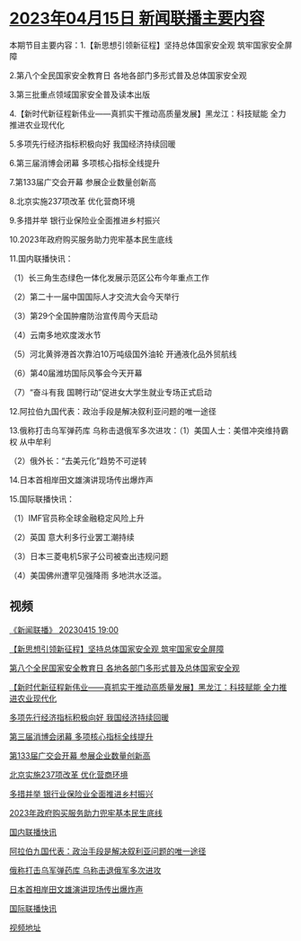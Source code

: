 # [2023年04月15日 新闻联播主要内容](https://tv.cctv.com/lm/xwlb/day/20230415.shtml)

本期节目主要内容：1.【新思想引领新征程】坚持总体国家安全观 筑牢国家安全屏障

2.第八个全民国家安全教育日 各地各部门多形式普及总体国家安全观

3.第三批重点领域国家安全普及读本出版

4.【新时代新征程新伟业——真抓实干推动高质量发展】黑龙江：科技赋能 全力推进农业现代化

5.多项先行经济指标积极向好 我国经济持续回暖

6.第三届消博会闭幕 多项核心指标全线提升

7.第133届广交会开幕 参展企业数量创新高

8.北京实施237项改革 优化营商环境

9.多措并举 银行业保险业全面推进乡村振兴

10.2023年政府购买服务助力兜牢基本民生底线

11.国内联播快讯：

（1）长三角生态绿色一体化发展示范区公布今年重点工作

（2）第二十一届中国国际人才交流大会今天举行

（3）第29个全国肿瘤防治宣传周今天启动

（4）云南多地欢度泼水节

（5）河北黄骅港首次靠泊10万吨级国外油轮 开通液化品外贸航线

（6）第40届潍坊国际风筝会今天开幕

（7）“奋斗有我 国聘行动”促进女大学生就业专场正式启动

12.阿拉伯九国代表：政治手段是解决叙利亚问题的唯一途径

13.俄称打击乌军弹药库 乌称击退俄军多次进攻：（1）美国人士：美借冲突维持霸权 从中牟利

（2）俄外长：“去美元化”趋势不可逆转

14.日本首相岸田文雄演讲现场传出爆炸声

15.国际联播快讯：

（1）IMF官员称全球金融稳定风险上升

（2）英国 意大利多行业罢工潮持续

（3）日本三菱电机5家子公司被查出违规问题

（4）美国佛州遭罕见强降雨 多地洪水泛滥。

## 视频

[《新闻联播》 20230415 19:00](https://tv.cctv.com/2023/04/15/VIDEvemTuGkgvkv7pkLsZNPM230415.shtml)

[【新思想引领新征程】坚持总体国家安全观 筑牢国家安全屏障](https://tv.cctv.com/2023/04/15/VIDEE0JeD55y2szRJLpoOyAy230415.shtml)

[第八个全民国家安全教育日 各地各部门多形式普及总体国家安全观](https://tv.cctv.com/2023/04/15/VIDEBW64d66aht588WrvWOgD230415.shtml)

[【新时代新征程新伟业——真抓实干推动高质量发展】黑龙江：科技赋能 全力推进农业现代化](https://tv.cctv.com/2023/04/15/VIDESUa6TKJJXVbERuvbzOSJ230415.shtml)

[多项先行经济指标积极向好 我国经济持续回暖](https://tv.cctv.com/2023/04/15/VIDELjp9c4sgq3XXRNZStGRO230415.shtml)

[第三届消博会闭幕 多项核心指标全线提升](https://tv.cctv.com/2023/04/15/VIDERESZcxc6wFPUVKy7g1Rs230415.shtml)

[第133届广交会开幕 参展企业数量创新高](https://tv.cctv.com/2023/04/15/VIDEHB3pwQPi5yF0ysUm9ZdA230415.shtml)

[北京实施237项改革 优化营商环境](https://tv.cctv.com/2023/04/15/VIDEKkKJSbAzumdG2MupzOns230415.shtml)

[多措并举 银行业保险业全面推进乡村振兴](https://tv.cctv.com/2023/04/15/VIDEoxVwPZitoXMWiUd0ilj3230415.shtml)

[2023年政府购买服务助力兜牢基本民生底线](https://tv.cctv.com/2023/04/15/VIDEEQSqlHjbmRIU71cmkEza230415.shtml)

[国内联播快讯](https://tv.cctv.com/2023/04/15/VIDE4Szj048EYKcpMeL9wSDK230415.shtml)

[阿拉伯九国代表：政治手段是解决叙利亚问题的唯一途径](https://tv.cctv.com/2023/04/15/VIDEFmR81q9A4qei2rfAMJOx230415.shtml)

[俄称打击乌军弹药库 乌称击退俄军多次进攻](https://tv.cctv.com/2023/04/15/VIDEZZmoYZcksazBdcIUhJOZ230415.shtml)

[日本首相岸田文雄演讲现场传出爆炸声](https://tv.cctv.com/2023/04/15/VIDEJ95zsLw7hn3t0RWa2s48230415.shtml)

[国际联播快讯](https://tv.cctv.com/2023/04/15/VIDEFmsJ5pte3AX3KKpCpesc230415.shtml)

[视频地址](https://tv.cctv.com/lm/xwlb/day/20230415.shtml) 


